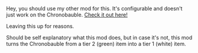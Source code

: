 Hey, you should use my other mod for this. It's configurable and doesn't just work on the Chronobauble. [Check it out here!](https://thunderstore.io/package/Theray070696/ItemTierSelection/)

Leaving this up for reasons.

Should be self explanatory what this mod does, but in case it's not, this mod turns the Chronobauble from a tier 2 (green) item into a tier 1 (white) item.